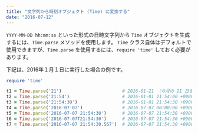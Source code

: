 ```yaml
---
title: "文字列から時刻オブジェクト (Time) に変換する"
date: "2016-07-12"
---
```


`YYYY-MM-DD hh:mm:ss` といった形式の日時文字列から `Time` オブジェクトを生成するには、`Time.parse` メソッドを使用します。
`Time` クラス自体はデフォルトで使用できますが、`Time.parse` を使用するには、`require 'time'` しておく必要があります。


下記は、2016年１月１日に実行した場合の例です。

```ruby
require 'time'

t1 = Time.parse('21')                       # 2016-01-21 （今月の 21 日を指定したことになる）
t2 = Time.parse('21:54')                    # 2016-01-01 21:54:00 +0900 （本日の 21 時 54 分）
t3 = Time.parse('21:54:30')                 # 2016-01-01 21:54:30 +0900 （本日の 21 時 54 分 30 秒）
t4 = Time.parse('2016-07-07')               # 2016-07-07 00:00:00 +0900
t5 = Time.parse('2016-07-07 21:54:30')      # 2016-07-07 21:54:30 +0900
t6 = Time.parse('2016-07-07T21:54:30')      # 2016-07-07 21:54:30 +0900
t7 = Time.parse('2016-07-07 21:54:30.567')  # 2016-07-07 21:54:30 +0900
```

